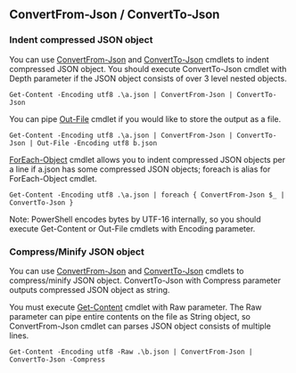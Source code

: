 ## ConvertFrom-Json / ConvertTo-Json
### Indent compressed JSON object
You can use [ConvertFrom-Json](https://technet.microsoft.com/en-us/library/hh849898.aspx) and [ConvertTo-Json](https://technet.microsoft.com/en-us/library/hh849922.aspx) cmdlets to indent compressed JSON object.
You should execute ConvertTo-Json cmdlet with Depth parameter if the JSON object consists of over 3 level nested objects.
```
Get-Content -Encoding utf8 .\a.json | ConvertFrom-Json | ConvertTo-Json
```

You can pipe [Out-File](https://technet.microsoft.com/en-us/library/hh849882.aspx) cmdlet if you would like to store the output as a file.
```
Get-Content -Encoding utf8 .\a.json | ConvertFrom-Json | ConvertTo-Json | Out-File -Encoding utf8 b.json
```

[ForEach-Object](https://technet.microsoft.com/en-us/library/hh849731.aspx) cmdlet allows you to indent compressed JSON objects per a line if a.json has some compressed JSON objects; foreach is alias for ForEach-Object cmdlet.
```
Get-Content -Encoding utf8 .\a.json | foreach { ConvertFrom-Json $_ | ConvertTo-Json }
```

Note: PowerShell encodes bytes by UTF-16 internally, so you should execute Get-Content or Out-File cmdlets with Encoding parameter.

### Compress/Minify JSON object
You can use [ConvertFrom-Json](https://technet.microsoft.com/en-us/library/hh849898.aspx) and [ConvertTo-Json](https://technet.microsoft.com/en-us/library/hh849922.aspx) cmdlets to compress/minify JSON object. ConvertTo-Json with Compress parameter outputs compressed JSON object as string.

You must execute [Get-Content](https://technet.microsoft.com/en-us/library/hh849787.aspx) cmdlet with Raw parameter. The Raw parameter can pipe entire contents on the file as String object, so ConvertFrom-Json cmdlet can parses JSON object consists of multiple lines.

```
Get-Content -Encoding utf8 -Raw .\b.json | ConvertFrom-Json | ConvertTo-Json -Compress
```

